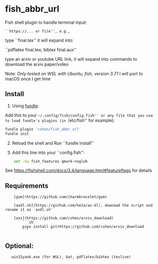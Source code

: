 # fish_abbr_url

Fish shell plugin to handle terminal input:

    ``https://... or file'', e.g.,

type ``final.tex''  it will expand into:
 
``pdflatex final.tex; bibtex final.aux''

type an arxiv or youtube URL link, it will expand into commands to download the arxiv paper/video


Note: *Only tested on WSL with Ubuntu; fish, version 3.7.1*
I will port to macOS once I get time

## Install
1. Using [fundle](https://github.com/danhper/fundle):

Add this to your ``~/.config/fish/config.fish''
 or any file that you use to load fundle's plugins (in ``/etc/fish'' for example):
```sh
fundle plugin 'cshen/fish_abbr_url'
fundle init
``` 

2. Reload the shell and Run ``fundle install''

3. Add this line into your ``config.fish'': 
```sh
    set -Ua fish_features qmark-noglob
```
See https://fishshell.com/docs/3.4/language.html#featureflags for details


## Requirements

        [gum](https://github.com/charmbracelet/gum)
       
        [avdl.sh](https://github.com/he2a/av-dl), downoad the script and rename it as `avdl.sh'
       
        [axs](https://github.com/cshen/arxiv_download) 
            ```sh
            pipx install git+https://github.com/cshen/arxiv_download
            ```

## Optional:
       win32yank.exe (for WSL), bat, pdflatex/bibtex (texlive)


